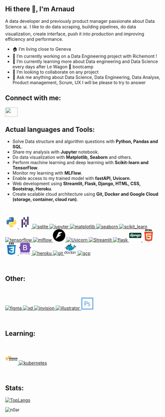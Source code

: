 <h2>Hi there 👋, I'm Arnaud</h2>

A data developer and previously product manager passionate about Data Science 📊. I like to do data scraping, building
pipelines, do data visualization, create interface, push it into production and improving efficiency and performance.

- 🏠 I’m living close to Geneva
- 🔭 I’m currently working on a Data Engineering project with Richemont !
- 🌱 I’m currently learning more about Data engineering and Data Science every days after Le Wagon 🚂 bootcamp
- 👯 I’m looking to collaborate on any project
- 💬 Ask me anything about Data Science, Data Engineering, Data Analyse, Product management, Scrum, UX I will be please
to try to answer

<h2 align="left">Connect with me:</h2>
<p align="left">
  <a href="your link" target="blank"><img align="center"
      src="https://raw.githubusercontent.com/rahuldkjain/github-profile-readme-generator/master/src/images/icons/Social/linked-in-alt.svg"
      alt="" height="30" width="40" /></a>
</p>

<h2 align="left">Actual languages and Tools:</h2>

- Solve Data structure and algorithm questions with **Python, Pandas and SQL**.
- Share my analysis with **Jupyter** notebook.
- Do data visualization with **Matplotlib, Seaborn** and others.
- Perform machine learning and deep learning with **Scikit-learn and TensorFlow**.
- Monitor my learning with **MLFlow**.
- Enable access to my trained model with **fastAPI, Uvicorn**.
- Web development using **Streamlit, Flask, Django, HTML, CSS, Bootstrap, Heroku**.
- Create scalable cloud architecture using **Git, Docker and Google Cloud (storage, container, cloud run)**.

<br />

<p align="left">
  <a href="https://www.python.org" target="_blank" rel="noreferrer">
    <img src="https://raw.githubusercontent.com/devicons/devicon/master/icons/python/python-original.svg" alt="python"
      width="40" height="40" />
  </a>
  <a href="https://pandas.pydata.org/" target="_blank" rel="noreferrer">
    <img
      src="https://raw.githubusercontent.com/devicons/devicon/2ae2a900d2f041da66e950e4d48052658d850630/icons/pandas/pandas-original.svg"
      alt="pandas" width="40" height="40" />
  </a>
  <a href="https://www.sqlite.org/" target="_blank" rel="noreferrer">
    <img src="https://www.vectorlogo.zone/logos/sqlite/sqlite-icon.svg" alt="sqlite" width="40" height="40" />
  </a>
  
  <a href="https://jupyter.org/" target="_blank" rel="noreferrer">
    <img
      src="https://www.vectorlogo.zone/logos/jupyter/jupyter-icon.svg"
      alt="jupyter" width="40" height="40" />
  </a>
  
  <a href="https://matplotlib.org/" target="_blank" rel="noreferrer">
    <img src="https://matplotlib.org/_static/images/documentation.png" alt="matplotlib" width="40" height="40" />
  </a>
  <a href="https://seaborn.pydata.org/" target="_blank" rel="noreferrer">
    <img src="https://seaborn.pydata.org/_images/logo-mark-lightbg.svg" alt="seaborn" width="40" height="40" />
  </a>

  <a href="https://scikit-learn.org/" target="_blank" rel="noreferrer">
    <img src="https://upload.wikimedia.org/wikipedia/commons/0/05/Scikit_learn_logo_small.svg" alt="scikit_learn"
      width="40" height="40" />
  </a>
  <a href="https://www.tensorflow.org" target="_blank" rel="noreferrer">
    <img src="https://www.vectorlogo.zone/logos/tensorflow/tensorflow-icon.svg" alt="tensorflow" width="40" height="40" />
  </a>

  <a href="https://mlflow.org/" target="_blank" rel="noreferrer">
    <img src="https://databricks.com/wp-content/uploads/2021/06/MLflow-logo-pos-TM-1.png" alt="mlflow" width="40" height="40" />
  </a>  
  
  <a href="https://fastapi.tiangolo.com/" target="_blank" rel="noreferrer">
    <img src="https://raw.githubusercontent.com/simple-icons/simple-icons/9b544326e5dbddd3e8f96b16cb5059ee6d8c2787/icons/fastapi.svg" alt="FastAPI" width="40" height="40" />
  </a>
  <a href="https://www.uvicorn.org/" target="_blank" rel="noreferrer">
    <img src="https://raw.githubusercontent.com/tomchristie/uvicorn/master/docs/uvicorn.png" alt="Uvicorn" width="40" height="40" />
  </a>
  
  <a href="https://streamlit.io/" target="_blank" rel="noreferrer">
    <img src="https://upload.vectorlogo.zone/logos/streamlitio/images/abda5a6f-0d62-4d24-a16d-f7132016b2ff.svg" alt="Streamlit" width="40" height="40" />
  </a>
  <a href="https://flask.palletsprojects.com/" target="_blank" rel="noreferrer">
    <img src="https://www.vectorlogo.zone/logos/pocoo_flask/pocoo_flask-icon.svg" alt="flask" width="40" height="40" />
  </a>
  <a href="https://www.djangoproject.com/" target="_blank" rel="noreferrer">
    <img src="https://raw.githubusercontent.com/devicons/devicon/master/icons/django/django-original.svg" alt="django"
      width="40" height="40" />
  </a>

  <a href="https://www.w3.org/html/" target="_blank" rel="noreferrer">
    <img src="https://raw.githubusercontent.com/devicons/devicon/master/icons/html5/html5-original-wordmark.svg"
      alt="html5" width="40" height="40" />
  </a>
  <a href="https://www.w3schools.com/css/" target="_blank" rel="noreferrer">
    <img src="https://raw.githubusercontent.com/devicons/devicon/master/icons/css3/css3-original-wordmark.svg"
      alt="css3" width="40" height="40" />
  </a>
  <a href="https://getbootstrap.com" target="_blank" rel="noreferrer">
    <img src="https://raw.githubusercontent.com/devicons/devicon/master/icons/bootstrap/bootstrap-plain-wordmark.svg"
      alt="bootstrap" width="40" height="40" />
  </a>
  <a href="https://heroku.com" target="_blank" rel="noreferrer">
    <img src="https://www.vectorlogo.zone/logos/heroku/heroku-icon.svg" alt="heroku" width="40" height="40" />
  </a>
  
  <a href="https://git-scm.com/" target="_blank" rel="noreferrer">
    <img src="https://www.vectorlogo.zone/logos/git-scm/git-scm-icon.svg" alt="git" width="40" height="40" />
  </a>
  <a href="https://www.docker.com/" target="_blank" rel="noreferrer">
    <img src="https://raw.githubusercontent.com/devicons/devicon/master/icons/docker/docker-original-wordmark.svg"
      alt="docker" width="40" height="40" />
  </a>
  <a href="https://cloud.google.com" target="_blank" rel="noreferrer">
    <img src="https://www.vectorlogo.zone/logos/google_cloud/google_cloud-icon.svg" alt="gcp" width="40" height="40" />
  </a>
</p>

<br />

<h2 align="left">Other:</h2>

<br />

<p align="left">
  <a href="https://www.figma.com/" target="_blank" rel="noreferrer">
    <img src="https://www.vectorlogo.zone/logos/figma/figma-icon.svg" alt="figma" width="40" height="40" />
  </a>
 <a href="https://www.adobe.com/products/xd.html" target="_blank" rel="noreferrer">
    <img src="https://cdn.worldvectorlogo.com/logos/adobe-xd.svg" alt="xd" width="40" height="40" />
  </a>
  <a href="https://www.invisionapp.com/" target="_blank" rel="noreferrer">
    <img src="https://www.vectorlogo.zone/logos/invisionapp/invisionapp-icon.svg" alt="invision" width="40" height="40" />
  </a>
  <a href="https://www.adobe.com/in/products/illustrator.html" target="_blank" rel="noreferrer">
    <img src="https://www.vectorlogo.zone/logos/adobe_illustrator/adobe_illustrator-icon.svg" alt="illustrator" width="40"
      height="40" />
  </a>
  <a href="https://www.photoshop.com/en" target="_blank" rel="noreferrer">
    <img src="https://raw.githubusercontent.com/devicons/devicon/master/icons/photoshop/photoshop-line.svg"
      alt="photoshop" width="40" height="40" />
  </a>
</p>

<br />

<h2 align="left">Learning:</h2>

<br />

<p align="left">
  <a href="https://aws.amazon.com" target="_blank" rel="noreferrer">
    <img
      src="https://raw.githubusercontent.com/devicons/devicon/master/icons/amazonwebservices/amazonwebservices-original-wordmark.svg"
      alt="aws" width="40" height="40" />
  </a>
  <a href="https://kubernetes.io" target="_blank" rel="noreferrer">
    <img src="https://www.vectorlogo.zone/logos/kubernetes/kubernetes-icon.svg" alt="kubernetes" width="40" height="40" />
  </a>
</p>

<br />

<h2 align="left">Stats:</h2>

[![TopLangs](https://github-readme-stats.vercel.app/api/top-langs/?username=N0ar&layout=compact)](https://github.com/N0ar/github-readme-stats)

<p align="left"> <img src="https://komarev.com/ghpvc/?username=n0ar&label=Profile%20views&color=0e75b6&style=flat"
    alt="n0ar" /> </p>
